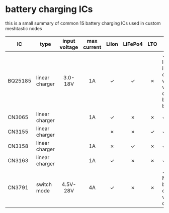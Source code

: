 # battery charging ICs

this is a small summary of common 1S battery charging ICs used in custom meshtastic nodes

| IC          | type           | input voltage  | max current | LiIon   | LiFePo4  | LTO       | solar input                                                                   | features                           | available modules                                            | links                                                                                                                |
| ---         | ---            | :---:          | :---:       | :---:   | :---:    | :---:     |---                                                                            | ---                                | ---                                                          | ---                                                                                                                  |
| BQ25185     | linear charger | 3.0-18V        | 1A          | &check; | &check;  | &cross;   | &check; lowers input current when voltage drops below battery                 | power path, battery protection     | [Adafruit](https://www.adafruit.com/product/6106)            | [datasheet](https://www.ti.com/lit/ds/symlink/bq25185.pdf)                                                           |
| CN3065      | linear charger |                | 1A          | &check; | &cross;  | &cross;   | &check;                                                                       |                                    | [Aliexpress](https://s.click.aliexpress.com/e/_DEZzKi5)      | [datasheet](https://raw.githubusercontent.com/SeeedDocument/Lipo_Rider_Pro/master/res/DSE-CN3065.pdf)                |
| CN3155      | linear charger |                |             | &cross; | &cross;  | &check;   | &check;                                                                       |                                    |                                                              |                                                                                                                      |
| CN3158      | linear charger |                | 1A          | &cross; | &check;  | &cross;   | &check;                                                                       |                                    |                                                              |                                                                                                                      |
| CN3163      | linear charger |                | 1A          | &check; | &cross;  | &cross;   | &check;                                                                       |                                    | [SD05CRMA](https://s.click.aliexpress.com/e/_DBuOVX7)        |                                                                                                                      |
| CN3791      | switch mode    | 4.5V-28V       | 4A          | &check; | &cross;  | &cross;   | &check; MPPT based on voltage divider                                         |                                    | [Aliexpress](https://s.click.aliexpress.com/e/_DcRqOal)      |                                                                                                                      |